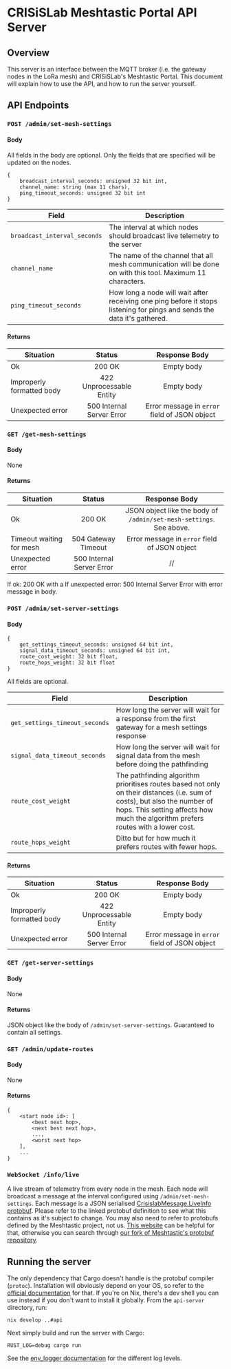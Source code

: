 # CRISiSLab Meshtastic Portal API Server

## Overview

This server is an interface between the MQTT broker (i.e. the gateway nodes in the LoRa mesh) and CRISiSLab's Meshtastic Portal. This document will explain how to use the API, and how to run the server yourself.

## API Endpoints

### `POST /admin/set-mesh-settings`

#### Body

All fields in the body are optional. Only the fields that are specified will be updated on the nodes.

```
{
	broadcast_interval_seconds: unsigned 32 bit int,
	channel_name: string (max 11 chars),
	ping_timeout_seconds: unsigned 32 bit int
}
```

| Field | Description |
| ----- | ----------- |
| `broadcast_interval_seconds` | The interval at which nodes should broadcast live telemetry to the server |
| `channel_name` | The name of the channel that all mesh communication will be done on with this tool. Maximum 11 characters. |
| `ping_timeout_seconds` | How long a node will wait after receiving one ping before it stops listening for pings and sends the data it's gathered. |

#### Returns

| Situation | Status | Response Body |
| --------- | :----: | :-----------: |
| Ok        | 200 OK | Empty body |
| Improperly formatted body | 422 Unprocessable Entity | Empty body |
| Unexpected error | 500 Internal Server Error | Error message in `error` field of JSON object |

### `GET /get-mesh-settings`

#### Body

None

#### Returns

| Situation | Status | Response Body |
| --------- | :----: | :-----------: |
| Ok        | 200 OK | JSON object like the body of `/admin/set-mesh-settings`. See above. |
| Timeout waiting for mesh | 504 Gateway Timeout | Error message in `error` field of JSON object |
| Unexpected error | 500 Internal Server Error | // |

If ok: 200 OK with a 
If unexpected error: 500 Internal Server Error with error message in body.


### `POST /admin/set-server-settings`

#### Body

```
{
    get_settings_timeout_seconds: unsigned 64 bit int,
    signal_data_timeout_seconds: unsigned 64 bit int,
    route_cost_weight: 32 bit float,
    route_hops_weight: 32 bit float
}
```

All fields are optional.

| Field | Description |
| ----- | ----------- |
| `get_settings_timeout_seconds` | How long the server will wait for a response from the first gateway for a mesh settings response |
| `signal_data_timeout_seconds` | How long the server will wait for signal data from the mesh before doing the pathfinding |
| `route_cost_weight` | The pathfinding algorithm prioritises routes based not only on their distances (i.e. sum of costs), but also the number of hops. This setting affects how much the algorithm prefers routes with a lower cost. |
| `route_hops_weight` | Ditto but for how much it prefers routes with fewer hops. |

#### Returns

| Situation | Status | Response Body |
| --------- | :----: | :-----------: |
| Ok        | 200 OK | Empty body |
| Improperly formatted body | 422 Unprocessable Entity | Empty body |
| Unexpected error | 500 Internal Server Error | Error message in `error` field of JSON object |

### `GET /get-server-settings`

#### Body

None

#### Returns

JSON object like the body of `/admin/set-server-settings`. Guaranteed to contain all settings.

### `GET /admin/update-routes`

#### Body

None

#### Returns

```
{
    <start node id>: [
        <best next hop>,
        <next best next hop>,
        ...,
        <worst next hop>
    ],
    ...
}
```

### `WebSocket /info/live`

A live stream of telemetry from every node in the mesh. Each node will broadcast a message at the interval configured using `/admin/set-mesh-settings`. Each message is a JSON serialised [CrisislabMessage.LiveInfo protobuf](https://github.com/search?q=repo%3Atobyck%2Fcrisislab-meshtastic-protobufs%20crisislab.proto%20LiveData&type=code). Please refer to the linked protobuf definition to see what this contains as it's subject to change. You may also need to refer to protobufs defined by the Meshtastic project, not us. [This website](https://buf.build/meshtastic/protobufs/docs/main:meshtastic) can be helpful for that, otherwise you can search through [our fork of Meshtastic's protobuf repository](https://github.com/tobyck/crisislab-meshtastic-protobufs).

## Running the server

The only dependency that Cargo doesn't handle is the protobuf compiler (`protoc`). Installation will obviously depend on your OS, so refer to the [official documentation](https://protobuf.dev/installation/) for that. If you're on Nix, there's a dev shell you can use instead if you don't want to install it globally. From the `api-server` directory, run:

```
nix develop ..#api
```

Next simply build and run the server with Cargo:

```
RUST_LOG=debug cargo run
```

See the [env_logger documentation](https://docs.rs/env_logger/0.11.8/env_logger/) for the different log levels.
